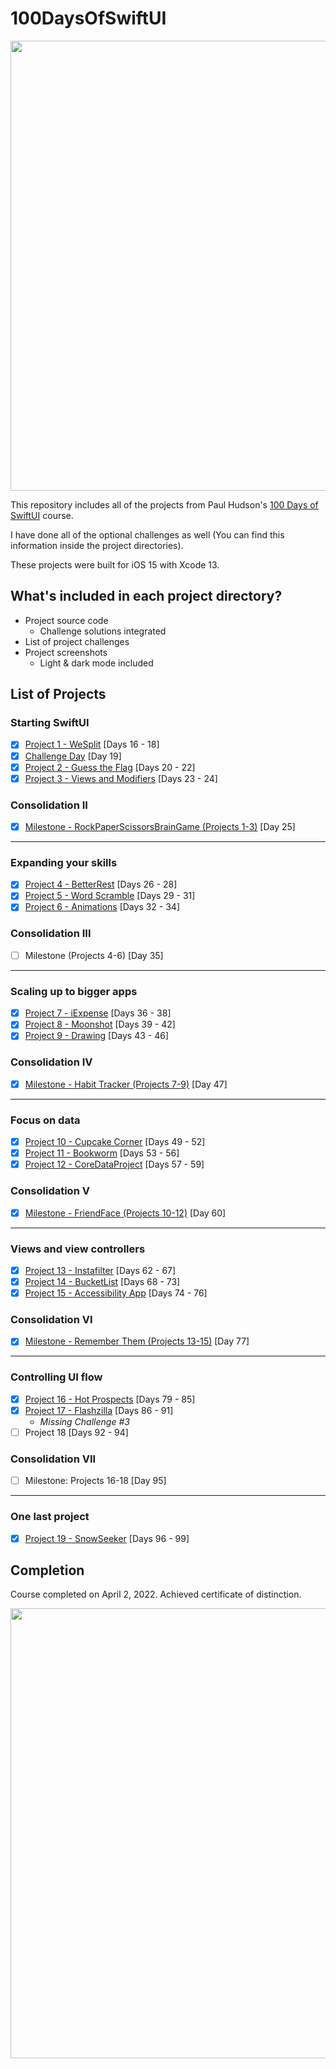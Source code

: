 # 100DaysOfSwiftUI
<div align="center">
  <img src="https://i.ytimg.com/vi/AWZzEGwkenQ/maxresdefault.jpg" width="720">
</div>

This repository includes all of the projects from Paul Hudson's [100 Days of SwiftUI](https://www.hackingwithswift.com/100/swiftui) course.

I have done all of the optional challenges as well (You can find this information inside the project directories).

These projects were built for iOS 15 with Xcode 13.

## What's included in each project directory?
* Project source code
  * Challenge solutions integrated
* List of project challenges
* Project screenshots
  * Light & dark mode included

## List of Projects
### Starting SwiftUI
- [x] [Project 1 - WeSplit](01-Project-1-WeSplit) [Days 16 - 18]
- [x] [Challenge Day](02-Challenge) [Day 19]
- [x] [Project 2 - Guess the Flag](03-Project-2-GuessTheFlag) [Days 20 - 22]
- [x] [Project 3 - Views and Modifiers](04-Project-3-ViewsAndModifiers) [Days 23 - 24]
### Consolidation II
- [x] [Milestone - RockPaperScissorsBrainGame (Projects 1-3)](05-Milestone-Project-RockPaperScissorsBrainGame) [Day 25]
---
### Expanding your skills
- [x] [Project 4 - BetterRest](06-Project-4-BetterRest) [Days 26 - 28]
- [x] [Project 5 - Word Scramble](07-Project-5-WordScramble) [Days 29 - 31]
- [x] [Project 6 - Animations](08-Project-6-Animations) [Days 32 - 34]
### Consolidation III
- [ ] Milestone (Projects 4-6) [Day 35]
---
### Scaling up to bigger apps
- [x] [Project 7 - iExpense](10-Project-7-iExpense) [Days 36 - 38]
- [x] [Project 8 - Moonshot](11-Project-8-Moonshot) [Days 39 - 42]
- [x] [Project 9 - Drawing](12-Project-9-Drawing) [Days 43 - 46]
### Consolidation IV
- [x] [Milestone - Habit Tracker (Projects 7-9)](13-Milestone-Project-HabitTracker) [Day 47]
---
### Focus on data
- [x] [Project 10 - Cupcake Corner](14-Project-10-CupcakeCorner) [Days 49 - 52]
- [x] [Project 11 - Bookworm](15-Project-11-Bookworm) [Days 53 - 56]
- [x] [Project 12 - CoreDataProject](16-Project-12-CoreDataProject) [Days 57 - 59]
### Consolidation V
- [x] [Milestone - FriendFace (Projects 10-12)](17-Milestone-Project-FriendFace) [Day 60]
---
### Views and view controllers
- [x] [Project 13 - Instafilter](18-Project-13-Instafilter) [Days 62 - 67]
- [x] [Project 14 - BucketList](19-Project-14-BucketList) [Days 68 - 73]
- [x] [Project 15 - Accessibility App](20-Project-15-AccessibilityApp) [Days 74 - 76]
### Consolidation VI
- [x] [Milestone - Remember Them (Projects 13-15)](21-Milestone-Project-RememberThem) [Day 77]
---
### Controlling UI flow
- [x] [Project 16 - Hot Prospects](22-Project-16-HotProspects) [Days 79 - 85]
- [x] [Project 17 - Flashzilla](23-Project-17-Flashzilla) [Days 86 - 91]
  * *Missing Challenge #3*
- [ ] Project 18 [Days 92 - 94]
### Consolidation VII
- [ ] Milestone: Projects 16-18 [Day 95]
---
### One last project
- [x] [Project 19 - SnowSeeker](26-Project-19-SnowSeeker) [Days 96 - 99]

## Completion
Course completed on April 2, 2022. Achieved certificate of distinction.

<img src="certificate.jpg" width="720">
